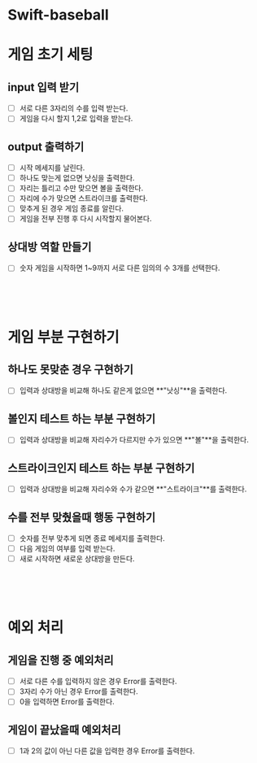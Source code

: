 # Swift-baseball

# 게임 초기 세팅
## input 입력 받기
- [ ] 서로 다른 3자리의 수를 입력 받는다.
- [ ] 게임을 다시 할지 1,2로 입력을 받는다.

## output 출력하기
- [ ] 시작 메세지를 날린다.
- [ ] 하나도 맞는게 없으면 낫싱을 출력한다.
- [ ] 자리는 틀리고 수만 맞으면 볼을 출력한다.
- [ ] 자리에 수가 맞으면 스트라이크를 출력한다.
- [ ] 맞추게 된 경우 게임 종료를 알린다.
- [ ] 게임을 전부 진행 후 다시 시작할지 물어본다.

## 상대방 역할 만들기
- [ ] 숫자 게임을 시작하면 1~9까지 서로 다른 임의의 수 3개를 선택한다.

<br><br><br>

# 게임 부분 구현하기
## 하나도 못맞춘 경우 구현하기
- [ ] 입력과 상대방을 비교해 하나도 같은게 없으면 **"낫싱"**을 출력한다.

## 볼인지 테스트 하는 부분 구현하기
- [ ] 입력과 상대방을 비교해 자리수가 다르지만 수가 있으면 **"볼"**을 출력한다.

## 스트라이크인지 테스트 하는 부분 구현하기
- [ ] 입력과 상대방을 비교해 자리수와 수가 같으면 **"스트라이크"**를 출력한다.

## 수를 전부 맞췄을때 행동 구현하기
- [ ] 숫자를 전부 맞추게 되면 종료 메세지를 출력한다.
- [ ] 다음 게임의 여부를 입력 받는다.
- [ ] 새로 시작하면 새로운 상대방을 만든다. 

<br><br><br>

# 예외 처리
## 게임을 진행 중 예외처리 
- [ ] 서로 다른 수를 입력하지 않은 경우 Error를 출력한다.
- [ ] 3자리 수가 아닌 경우 Error를 출력한다. 
- [ ] 0을 입력하면 Error를 출력한다.

## 게임이 끝났을때 예외처리
- [ ] 1과 2의 값이 아닌 다른 값을 입력한 경우 Error를 출력한다.